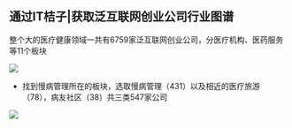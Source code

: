 
## 通过IT桔子|获取泛互联网创业公司行业图谱

整个大的医疗健康领域一共有6759家泛互联网创业公司，分医疗机构、医药服务等11个板块

![](https://ws3.sinaimg.cn/large/006tNbRwgy1fwxf6s09rzj31kw0r3n7c.jpg)

- 找到慢病管理所在的板块，选取慢病管理（431）以及相近的医疗旅游（78），病友社区（38）共三类547家公司

![](https://ws2.sinaimg.cn/large/006tNbRwgy1fwxfg0y55kj31ba0gkada.jpg)

